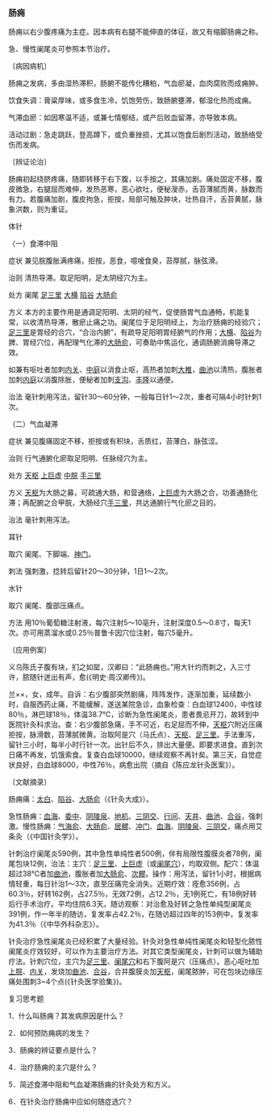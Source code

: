 ### 肠痈

肠痈以右少腹疼痛为主症。因本病有右腿不能伸直的体征，故又有缩脚肠痈之称。

急、慢性阑尾炎可参照本节治疗。

〔病因病机〕

肠痈之发病，多由湿热滞积，肠腑不能传化糟粕，气血瘀凝，血肉腐败而成痈肿。

饮食失调：膏粱厚味，或多食生冷，饥饱劳伤，致肠腑壅滞，郁湿化热而成痈。

气滞血瘀：如因寒温不适，或兼七情郁结，或产后败血留滞，亦导致本病。

活动过剧：急走跳跃，登高蹲下，或负重挫损，尤其以饱食后剧烈活动，致肠络受伤而发病。

〔辨证论治〕

肠痈初起绕脐疼痛，随即转移于右下腹，以手按之，其痛加剧。痛处固定不移，腹皮微急，右腿屈而难伸，发热恶寒，恶心欲吐，便秘溲赤，舌苔薄腻而黄，脉数而有力。若腹痛加剧，腹皮拘急，拒按，局部可触及肿块，壮热自汗，舌苔黄腻，脉象洪数，则为重证。

体针

〈一）食滞中阻

症状  兼见脘腹胀满疼痛，拒按，恶食，噫嗳食臭，苔厚腻，脉弦滑。

治则  清热导滞。取足阳明，足太阴经穴为主。

处方  阑尾  [足三里](https://www.gmzyjc.com/read/zjs/zjs3.1.1-3-0.1.3.3.36.md)  [大横](https://www.gmzyjc.com/read/zjs/zjs3.1.4-6-0.0.1.3.15.md)  [陷谷](https://www.gmzyjc.com/read/zjs/zjs3.1.1-3-0.1.3.3.43.md)  [大肠俞](https://www.gmzyjc.com/read/zjs/zjs3.1.7-8-0.0.1.3.25.md)

方义  本方的主要作用是通调足阳明、太阴的经气，促使肠胃气血通畅，机能复常，以收清热导滞，散瘀止痛之功。阑尾位于足阳明经上，为治疗肠痈的经验穴；[足三里](https://www.gmzyjc.com/read/zjs/zjs3.1.1-3-0.1.3.3.36.md)是胃经的合穴，“合治内腑”，有疏导足阳明胃经腑气的作用；[大横](https://www.gmzyjc.com/read/zjs/zjs3.1.4-6-0.0.1.3.15.md)、[陷谷](https://www.gmzyjc.com/read/zjs/zjs3.1.1-3-0.1.3.3.43.md)为脾、胃经穴位，再配理气化滞的[大肠俞](https://www.gmzyjc.com/read/zjs/zjs3.1.7-8-0.0.1.3.25.md)，可奏助中焦运化，通调肠腑消痈导滞之效。

如兼有呕吐者加刺[内关](https://www.gmzyjc.com/read/zjs/zjs3.1.9-12-0.0.1.3.6.md)、[中庭](https://www.gmzyjc.com/read/zjs/zjs3.2.1-0.1.1.3.15.md)以消食止呕，高热者加刺[大椎](https://www.gmzyjc.com/read/zjs/zjs3.2.2-0.0.1.3.14.md)，[曲池](https://www.gmzyjc.com/read/zjs/zjs3.1.1-3-0.1.2.3.11.md)以清热，腹胀者加刺[内庭](https://www.gmzyjc.com/read/zjs/zjs3.1.1-3-0.1.3.3.44.md)以消腹除胀，便秘者加刺[支沟](https://www.gmzyjc.com/read/zjs/zjs3.1.9-12-0.0.2.3.6.md)、[丰隆](https://www.gmzyjc.com/read/zjs/zjs3.1.1-3-0.1.3.3.40.md)以通便。

治法  毫针刺用泻法，留针30～60分钟，一般每日针1～2次，重者可隔4小时针刺1次。

（二）气血凝滞

症状  兼见腹痛固定不移，拒按或有积块，舌质红，苔薄白，脉弦涩。

治则  行气通腑化瘀取足阳明、任脉经穴为主。

处方  [天枢](https://www.gmzyjc.com/read/zjs/zjs3.1.1-3-0.1.3.3.25.md) [上巨虚](https://www.gmzyjc.com/read/zjs/zjs3.1.1-3-0.1.3.3.37.md)  [中脘](https://www.gmzyjc.com/read/zjs/zjs3.2.1-0.1.1.3.11.md)  [手三里](https://www.gmzyjc.com/read/zjs/zjs3.1.1-3-0.1.2.3.10.md)

方义  [天枢](https://www.gmzyjc.com/read/zjs/zjs3.1.1-3-0.1.3.3.25.md)为大肠之募，可疏通大肠，和营通络，[上巨虚](https://www.gmzyjc.com/read/zjs/zjs3.1.1-3-0.1.3.3.37.md)为大肠之合，功善通肠化滞；再配腑之合甲脘，大肠经穴[手三里](https://www.gmzyjc.com/read/zjs/zjs3.1.1-3-0.1.2.3.10.md)，共达通腑行气化瘀之目的。

治法  毫针刺用泻法。

耳针

取穴  阑尾、下脚端、[神门](https://www.gmzyjc.com/read/zjs/zjs3.1.4-6-0.0.2.3.7.md)。

刺法  强刺激，捻转后留针20～30分钟，1日1～2次。

水针

取穴  阑尾、腹部压痛点。

方法  用10％葡萄糖注射液，每穴注射5～10亳升，注射深度0.5～0.8寸，每天1次。亦可用蒸溜水或0.25％普鲁卡因穴位注射，每穴5毫升。

〔应用例案〕

义乌陈氏子腹有块，扪之如罂，汉卿曰：“此肠痈也。”用大针灼而刺之，入三寸许，脓随针迸出有声，愈(《明史·周汉卿传》)。

兰××，女，成年。自诉：右少腹部突然剧痛，阵阵发作，逐渐加重，延续数小时，自服西药止痛，不能缓解，遂送某院急诊，血象检查：白血球12400，中性球80％，淋巴球18％，体温38.7℃，诊断为急性阑尾炎，患者畏忌开刀，故转到中医院针灸科求治。查：右少腹部急痛，手不可近，右足屈而不伸，[天枢](https://www.gmzyjc.com/read/zjs/zjs3.1.1-3-0.1.3.3.25.md)穴附近压痛拒按，脉滑数，苔薄腻微黄。治取阿是穴（马氏点）、[天枢](https://www.gmzyjc.com/read/zjs/zjs3.1.1-3-0.1.3.3.25.md)、[足三里](https://www.gmzyjc.com/read/zjs/zjs3.1.1-3-0.1.3.3.36.md)。手法重泻，留针三小时，每半小时行针一次。出针后不久，排出大量便。即要求进食。直到次日痛不再发，饥饿索食。复查白血球10000，继续观察不再针矣。第三天，自觉症状良好，白血球8000，中性76％，病愈出院（摘自《陈应龙针灸医案》）。

〔文献摘录〕

肠痈痛：[太白](https://www.gmzyjc.com/read/zjs/zjs3.1.4-6-0.0.1.3.3.md)、[陷谷](https://www.gmzyjc.com/read/zjs/zjs3.1.1-3-0.1.3.3.43.md)、[大肠俞](https://www.gmzyjc.com/read/zjs/zjs3.1.7-8-0.0.1.3.25.md)（《针灸大成》）。

急性肠痈：[血海](https://www.gmzyjc.com/read/zjs/zjs3.1.4-6-0.0.1.3.10.md)、[委中](https://www.gmzyjc.com/read/zjs/zjs3.1.7-8-0.0.1.3.40.md)、[阴陵泉](https://www.gmzyjc.com/read/zjs/zjs3.1.4-6-0.0.1.3.9.md)、[地机](https://www.gmzyjc.com/read/zjs/zjs3.1.4-6-0.0.1.3.8.md)、[三阴交](https://www.gmzyjc.com/read/zjs/zjs3.1.4-6-0.0.1.3.6.md)、[行间](https://www.gmzyjc.com/read/zjs/zjs3.1.9-12-0.0.4.3.2.md)、[天井](https://www.gmzyjc.com/read/zjs/zjs3.1.9-12-0.0.2.3.10.md)、[曲池](https://www.gmzyjc.com/read/zjs/zjs3.1.1-3-0.1.2.3.11.md)、[合谷](https://www.gmzyjc.com/read/zjs/zjs3.1.1-3-0.1.2.3.4.md)，强刺激。慢性肠痈：[气海俞](https://www.gmzyjc.com/read/zjs/zjs3.1.7-8-0.0.1.3.24.md)、[大肠俞](https://www.gmzyjc.com/read/zjs/zjs3.1.7-8-0.0.1.3.25.md)、[居髎](https://www.gmzyjc.com/read/zjs/zjs3.1.9-12-0.0.3.3.29.md)、[冲门](https://www.gmzyjc.com/read/zjs/zjs3.1.4-6-0.0.1.3.12.md)、[血海](https://www.gmzyjc.com/read/zjs/zjs3.1.4-6-0.0.1.3.10.md)、[阴陵泉](https://www.gmzyjc.com/read/zjs/zjs3.1.4-6-0.0.1.3.9.md)、[三阴交](https://www.gmzyjc.com/read/zjs/zjs3.1.4-6-0.0.1.3.6.md)，痛点用艾条灸（《中国针灸学》）。

针刺治疗阑尾炎590例，其中急性单纯性者500例，伴有局限性腹膜炎者78例，阑尾包块12例，治法：主穴：[足三里](https://www.gmzyjc.com/read/zjs/zjs3.1.1-3-0.1.3.3.36.md)、[上巨虚](https://www.gmzyjc.com/read/zjs/zjs3.1.1-3-0.1.3.3.37.md)（或[阑尾穴](https://www.gmzyjc.com/read/zjs/zjs3.4-0.1.4.11.0.md)），均取双侧。配穴：体温超过38℃者加[曲池](https://www.gmzyjc.com/read/zjs/zjs3.1.1-3-0.1.2.3.11.md)，腹胀者加[大肠俞](https://www.gmzyjc.com/read/zjs/zjs3.1.7-8-0.0.1.3.25.md)、[次髎](https://www.gmzyjc.com/read/zjs/zjs3.1.7-8-0.0.1.3.32.md)。操作：用泻法，留针1小时，根据病情轻重，每日针治1～3次，直至压痛完全消失。近期疗效：痊愈356例，占60.3％，好转162例，占27.5％，无效72例，占12.2％，无1例死亡，有18例好转后行手术治疗。平均住院6.3天。随访观察：对治愈及好转之急性单纯型阑尾炎391例，作一年半的随访，复发率占42.2％，在随访超过四年的153例中，复发率为41.3％（《中华外科杂志》）。

针灸治疗急性阑尾炎已经积累了大量经验。针灸对急性单纯性阑尾炎和轻型化脓性阑尾炎疗效较好，可以作为主要治疗方法。对其它类型阑尾炎，针刺可以做为辅助疗法。针刺穴位，主穴为[足三里](https://www.gmzyjc.com/read/zjs/zjs3.1.1-3-0.1.3.3.36.md)、[阑尾穴](https://www.gmzyjc.com/read/zjs/zjs3.4-0.1.4.11.0.md)和右下腹阿是穴（压痛点）。恶心呕吐加[上脘](https://www.gmzyjc.com/read/zjs/zjs3.2.1-0.1.1.3.12.md)、[内关](https://www.gmzyjc.com/read/zjs/zjs3.1.9-12-0.0.1.3.6.md)，发烧加[曲池](https://www.gmzyjc.com/read/zjs/zjs3.1.1-3-0.1.2.3.11.md)、[合谷](https://www.gmzyjc.com/read/zjs/zjs3.1.1-3-0.1.2.3.4.md)，合并腹膜炎加[天枢](https://www.gmzyjc.com/read/zjs/zjs3.1.1-3-0.1.3.3.25.md)，阑尾脓肿，可在包块边缘压痛处围刺3~4个点(《针灸医学验集》)。

复习思考题

1．什么叫肠痈？其发病原因是什么？

2．如何预防痈病的发生？

3．肠痈的辨证要点是什么？

4．治疗肠痈的主穴是什么？

5．简述食滞中阻和气血凝滞肠痈的针灸处方和方义。

6．在针灸治疗肠痈中应如何随症选穴？
